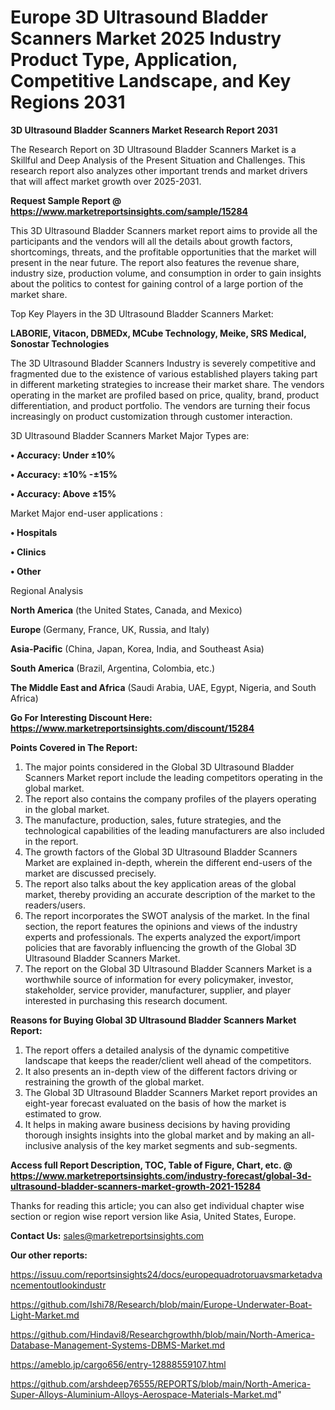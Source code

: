  # Europe 3D Ultrasound Bladder Scanners Market 2025 Industry Product Type, Application, Competitive Landscape, and Key Regions 2031

<strong>3D Ultrasound Bladder Scanners Market Research Report 2031</strong>

The Research Report on 3D Ultrasound Bladder Scanners Market is a Skillful and Deep Analysis of the Present Situation and Challenges. This research report also analyzes other important trends and market drivers that will affect market growth over 2025-2031.

<strong>Request Sample Report @ <a href=https://www.marketreportsinsights.com/sample/15284>https://www.marketreportsinsights.com/sample/15284</a></strong>

This 3D Ultrasound Bladder Scanners market report aims to provide all the participants and the vendors will all the details about growth factors, shortcomings, threats, and the profitable opportunities that the market will present in the near future. The report also features the revenue share, industry size, production volume, and consumption in order to gain insights about the politics to contest for gaining control of a large portion of the market share.

Top Key Players in the 3D Ultrasound Bladder Scanners Market:

<strong>LABORIE, Vitacon, DBMEDx, MCube Technology, Meike, SRS Medical, Sonostar Technologies</strong>

The 3D Ultrasound Bladder Scanners Industry is severely competitive and fragmented due to the existence of various established players taking part in different marketing strategies to increase their market share. The vendors operating in the market are profiled based on price, quality, brand, product differentiation, and product portfolio. The vendors are turning their focus increasingly on product customization through customer interaction.

3D Ultrasound Bladder Scanners Market Major Types are:

<strong>• Accuracy: Under ±10%

• Accuracy: ±10% -±15%

• Accuracy: Above ±15%</strong>

Market Major end-user applications :

<strong>• Hospitals

• Clinics

• Other</strong>

Regional Analysis

</u><strong><b>North America</b></strong> (the United States, Canada, and Mexico)

<strong><b>Europe </b></strong>(Germany, France, UK, Russia, and Italy)

<strong><b>Asia-Pacific</b></strong> (China, Japan, Korea, India, and Southeast Asia)

<strong><b>South America</b></strong> (Brazil, Argentina, Colombia, etc.)

<strong><b>The Middle East and Africa</b></strong> (Saudi Arabia, UAE, Egypt, Nigeria, and South Africa)

<strong>Go For Interesting Discount Here: <a href=https://www.marketreportsinsights.com/discount/15284>https://www.marketreportsinsights.com/discount/15284</a></strong>

<strong>Points Covered in The Report:</strong>
<ol>
  <li>The major points considered in the Global 3D Ultrasound Bladder Scanners Market report include the leading competitors operating in the global market.</li>
  <li>The report also contains the company profiles of the players operating in the global market.</li>
  <li>The manufacture, production, sales, future strategies, and the technological capabilities of the leading manufacturers are also included in the report.</li>
  <li>The growth factors of the Global 3D Ultrasound Bladder Scanners Market are explained in-depth, wherein the different end-users of the market are discussed precisely.</li>
  <li>The report also talks about the key application areas of the global market, thereby providing an accurate description of the market to the readers/users.</li>
  <li>The report incorporates the SWOT analysis of the market. In the final section, the report features the opinions and views of the industry experts and professionals. The experts analyzed the export/import policies that are favorably influencing the growth of the Global 3D Ultrasound Bladder Scanners Market.</li>
  <li>The report on the Global 3D Ultrasound Bladder Scanners Market is a worthwhile source of information for every policymaker, investor, stakeholder, service provider, manufacturer, supplier, and player interested in purchasing this research document.</li>
</ol>
<strong>Reasons for Buying Global 3D Ultrasound Bladder Scanners Market Report:</strong>

<ol>
  <li>The report offers a detailed analysis of the dynamic competitive landscape that keeps the reader/client well ahead of the competitors.</li>
  <li>It also presents an in-depth view of the different factors driving or restraining the growth of the global market.</li>
  <li>The Global 3D Ultrasound Bladder Scanners Market report provides an eight-year forecast evaluated on the basis of how the market is estimated to grow.</li>
  <li>It helps in making aware business decisions by having providing thorough insights insights into the global market and by making an all-inclusive analysis of the key market segments and sub-segments.</li>
</ol>
<strong>Access full Report Description, TOC, Table of Figure, Chart, etc. @ <a href=https://www.marketreportsinsights.com/industry-forecast/global-3d-ultrasound-bladder-scanners-market-growth-2021-15284>https://www.marketreportsinsights.com/industry-forecast/global-3d-ultrasound-bladder-scanners-market-growth-2021-15284</a></strong>


Thanks for reading this article; you can also get individual chapter wise section or region wise report version like Asia, United States, Europe.

<strong>Contact Us:</strong>
sales@marketreportsinsights.com

<strong>Our other reports:</strong>

<a href=https://issuu.com/reportsinsights24/docs/europequadrotoruavsmarketadvancementoutlookindustr>https://issuu.com/reportsinsights24/docs/europequadrotoruavsmarketadvancementoutlookindustr</a>

<a href=https://github.com/Ishi78/Research/blob/main/Europe-Underwater-Boat-Light-Market.md>https://github.com/Ishi78/Research/blob/main/Europe-Underwater-Boat-Light-Market.md</a>

<a href=https://github.com/Hindavi8/Researchgrowthh/blob/main/North-America-Database-Management-Systems-DBMS-Market.md>https://github.com/Hindavi8/Researchgrowthh/blob/main/North-America-Database-Management-Systems-DBMS-Market.md</a>

<a href=https://ameblo.jp/cargo656/entry-12888559107.html>https://ameblo.jp/cargo656/entry-12888559107.html</a>

<a href=https://github.com/arshdeep76555/REPORTS/blob/main/North-America-Super-Alloys-Aluminium-Alloys-Aerospace-Materials-Market.md>https://github.com/arshdeep76555/REPORTS/blob/main/North-America-Super-Alloys-Aluminium-Alloys-Aerospace-Materials-Market.md</a>"
